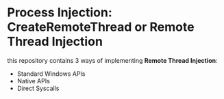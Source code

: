 # Process Injection: CreateRemoteThread or Remote Thread Injection
this repository contains 3 ways of implementing **Remote Thread Injection**:
* Standard Windows APIs
* Native APIs
* Direct Syscalls
